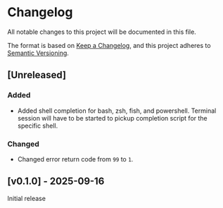 # Changelog

All notable changes to this project will be documented in this file.

The format is based on [Keep a Changelog](https://keepachangelog.com/en/1.1.0/),
and this project adheres to [Semantic Versioning](https://semver.org/spec/v2.0.0.html).

## [Unreleased]

### Added

- Added shell completion for bash, zsh, fish, and powershell. Terminal session will have to be started to pickup completion script for the specific shell.

### Changed

- Changed error return code from `99` to `1`.

## [v0.1.0] - 2025-09-16

Initial release
